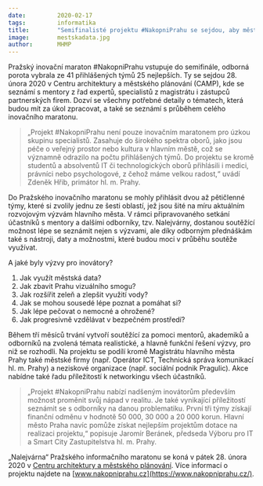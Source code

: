 ```yaml
---
date:         2020-02-17
tags:         informatika
title:        "Semifinalisté projektu #NakopniPrahu se sejdou, aby městu pomohli s inovacemi"
image: 	      mestskadata.jpg
author:       MHMP
---
```


Pražský inovační maraton #NakopniPrahu vstupuje do semifinále, odborná porota vybrala ze 41 přihlášených týmů 25 nejlepších. Ty se sejdou 28. února 2020 v Centru architektury a městského plánování (CAMP), kde se seznámí s mentory z řad expertů, specialistů z magistrátu i zástupců partnerských firem. Dozví se všechny potřebné detaily o tématech, která budou mít za úkol zpracovat, a také se seznámí s průběhem celého inovačního maratonu.

> „Projekt #NakopniPrahu není pouze inovačním maratonem pro úzkou skupinu specialistů. Zasahuje do širokého spektra oborů, jako jsou péče o veřejný prostor nebo kultura v hlavním městě, což se významně odrazilo na počtu přihlášených týmů. Do projektu se kromě studentů a absolventů IT či technologických oborů přihlásili i medici, právníci nebo psychologové, z čehož máme velkou radost,“ uvádí Zdeněk Hřib, primátor hl. m. Prahy.

Do Pražského inovačního maratonu se mohly přihlásit dvou až pětičlenné týmy, které si zvolily jednu ze šesti oblastí, jež jsou šité na míru aktuálním rozvojovým výzvám hlavního města. V rámci připravovaného setkání účastníků s mentory a dalšími odborníky, tzv. Nalejvárny, dostanou soutěžící možnost lépe se seznámit nejen s výzvami, ale díky odborným přednáškám také s nástroji, daty a možnostmi, které budou moci v průběhu soutěže využívat.

A jaké byly výzvy pro inovátory? 

1. Jak využít městská data?
2. Jak zbavit Prahu vizuálního smogu?
3. Jak rozšířit zeleň a zlepšit využití vody?
4. Jak se mohou sousedé lépe poznat a pomáhat si?
5. Jak lépe pečovat o nemocné a ohrožené?
6. Jak progresivně vzdělávat v bezpečném prostředí?

Během tří měsíců trvání vytvoří soutěžící za pomoci mentorů, akademiků a odborníků na zvolená témata realistické, a hlavně funkční řešení výzvy, pro niž se rozhodli. Na projektu se podílí kromě Magistrátu hlavního města Prahy také městské firmy (např. Operátor ICT, Technická správa komunikací hl. m. Prahy) a neziskové organizace (např. sociální podnik Pragulic). Akce nabídne také řadu příležitostí k networkingu všech účastníků.

> „Projekt #NakopniPrahu nabízí nadšeným inovátorům především možnost proměnit svůj nápad v realitu. Je také vynikající příležitostí seznámit se s odborníky na danou problematiku. První tři týmy získají finanční odměnu v hodnotě 50 000, 30 000 a 20 000 korun. Hlavní město Praha navíc pomůže získat nejlepším projektům dotace na realizaci projektu,“ popisuje Jaromír Beránek, předseda Výboru pro IT a Smart City Zastupitelstva hl. m. Prahy.

„Nalejvárna“ Pražského informačního maratonu se koná v pátek 28. února 2020 v [Centru architektury a městského plánování](http://praha.camp/). Více informací o projektu najdete na [www.nakopniprahu.cz](https://www.nakopniprahu.cz/).

